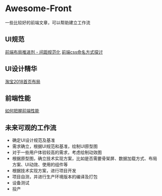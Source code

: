 # Awesome-Front
一些比较好的前端文章，可以帮助建立工作流


## UI规范
[前端布局推进剂 - 间距规范化](https://juejin.im/post/5ad0a366f265da239b41dbaf)
[前端css命名方式探讨](https://juejin.im/post/5ba862d9f265da0ae472868a)

## UI设计精华
[淘宝2018首页布局](https://juejin.im/entry/5be98e0351882518805aac2e?utm_source=gold_browser_extension)

## 前端性能
[如何把握前端性能](https://juejin.im/post/5b9e61b15188255c980bc6fd)

## 未来可观的工作流
* 确定UI设计规范及基准
* 需求确立，根据UI规范和基准，绘制UI原型图
* 对于一些用户体验较高的需求，考虑绘制动效图
* 根据原型图，确立技术实现方案，比如是否需要骨架屏、数据加载方式、布局方案、UI动效、使用的组件等
* 根据技术实现方案，进行项目开发
* 项目自测，并进行生产环境版本的编译及打包
* 设备测试
* 投产
